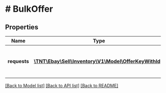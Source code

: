 # # BulkOffer

## Properties

Name | Type | Description | Notes
------------ | ------------- | ------------- | -------------
**requests** | [**\TNT\Ebay\Sell\Inventory\V1\Model\OfferKeyWithId[]**](OfferKeyWithId.md) | This container is used to pass in an array of offers to publish. Up to 25 offers can be published with one &lt;strong&gt;bulkPublishOffer&lt;/strong&gt; method. | [optional]

[[Back to Model list]](../../README.md#models) [[Back to API list]](../../README.md#endpoints) [[Back to README]](../../README.md)
